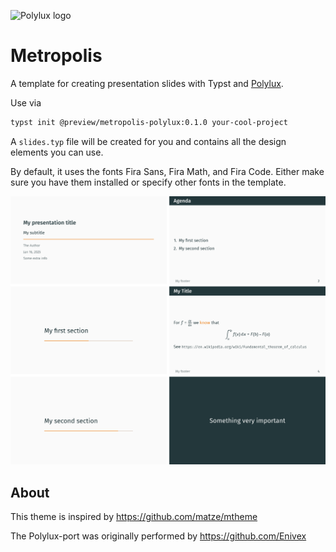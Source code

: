 ![Polylux logo](https://raw.githubusercontent.com/polylux-typ/polylux/ed1e70e74f2a525e80ace9144249c9537917731c/assets/polylux-logo.svg)

# Metropolis

A template for creating presentation slides with Typst and
[Polylux](https://github.com/polylux-typ/polylux/).

Use via
```sh
typst init @preview/metropolis-polylux:0.1.0 your-cool-project
```

A `slides.typ` file will be created for you and contains all the design elements
you can use.

By default, it uses the fonts Fira Sans, Fira Math, and Fira Code.
Either make sure you have them installed or specify other fonts in the template.

![thumbnail](thumbnail.png)


## About

This theme is inspired by https://github.com/matze/mtheme

The Polylux-port was originally performed by https://github.com/Enivex

